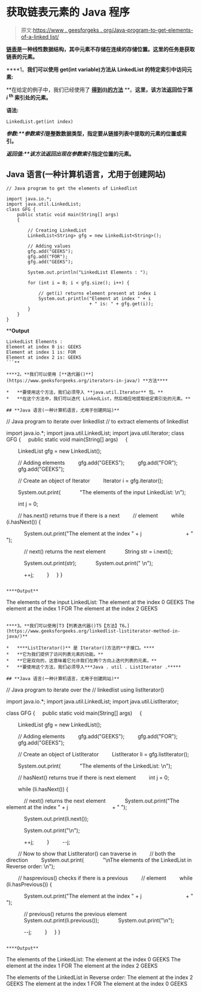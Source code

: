 # 获取链表元素的 Java 程序

> 原文:[https://www . geesforgeks . org/Java-program-to-get-elements-of-a-linked list/](https://www.geeksforgeeks.org/java-program-to-get-elements-of-a-linkedlist/)

[**链表**](https://www.geeksforgeeks.org/data-structures/linked-list/)**是一种线性数据结构，其中元素不存储在连续的存储位置。这里的任务是获取链表的元素。**

****1。**我们可以使用 **get(int variable)方法**从 LinkedList 的特定索引中访问元素:**

**在给定的例子中，我们已经使用了 [**得到(I)的方法**](https://www.geeksforgeeks.org/linkedlist-get-method-in-java/) **。**这里，该方法返回位于第 ***i*** <sup>th</sup> 索引处的元素。**

****语法:****

```
LinkedList.get(int index)
```

****参数:**参数*索引*是整数数据类型，指定要从链接列表中提取的元素的位置或索引。**

****返回值:**该方法返回出现在参数*索引*指定位置的元素。**

## **Java 语言(一种计算机语言，尤用于创建网站)**

```
// Java program to get the elements of Linkedlist

import java.io.*;
import java.util.LinkedList;
class GFG {
    public static void main(String[] args)
    {

        // Creating LinkedList
        LinkedList<String> gfg = new LinkedList<String>();

        // Adding values
        gfg.add("GEEKS");
        gfg.add("FOR");
        gfg.add("GEEKS");

        System.out.println("LinkedList Elements : ");

        for (int i = 0; i < gfg.size(); i++) {

            // get(i) returns element present at index i
            System.out.println("Element at index " + i
                               + " is: " + gfg.get(i));
        }
    }
}
```

****Output**

```
LinkedList Elements : 
Element at index 0 is: GEEKS
Element at index 1 is: FOR
Element at index 2 is: GEEKS
```** 

****2。**我们可以使用 [**迭代器()**](https://www.geeksforgeeks.org/iterators-in-java/) **方法****

*   **要使用这个方法，我们必须导入 **java.util.Iterator** 包。**
*   **在这个方法中，我们可以迭代 LinkedList，然后相应地提取给定索引处的元素。**

## **Java 语言(一种计算机语言，尤用于创建网站)**

```
// Java program to iterate over linkedlist
// to extract elements of linkedlist

import java.io.*;
import java.util.LinkedList;
import java.util.Iterator;
class GFG {
    public static void main(String[] args)
    {

        LinkedList<String> gfg = new LinkedList<String>();

        // Adding elements
        gfg.add("GEEKS");
        gfg.add("FOR");
        gfg.add("GEEKS");

        // Create an object of Iterator
        Iterator<String> i = gfg.iterator();

        System.out.print(
            "The elements of the input LinkedList: \n");

        int j = 0;

        // has.next() returns true if there is a next
        // element
        while (i.hasNext()) {

            System.out.print("The element at the index " + j
                             + " ");

            // next() returns the next element
            String str = i.next();

            System.out.print(str);
            System.out.print(" \n");

            ++j;
        }
    }
}
```

****Output**

```
The elements of the input LinkedList: 
The element at the index 0 GEEKS 
The element at the index 1 FOR 
The element at the index 2 GEEKS
```** 

****3。**我们可以使用[T3【列表迭代器()T5【方法】T6。](https://www.geeksforgeeks.org/linkedlist-listiterator-method-in-java/)**

*   ****ListIterator()** 是 Iterator()方法的**子接口。****
*   **它为我们提供了访问列表元素的功能。**
*   **它是双向的，这意味着它允许我们在两个方向上迭代列表的元素。**
*   **要使用这个方法，我们必须导入***Java . util . ListIterator .*****

## **Java 语言(一种计算机语言，尤用于创建网站)**

```
// Java program to iterate over the
// linkedlist using listIterator()

import java.io.*;
import java.util.LinkedList;
import java.util.ListIterator;

class GFG {
    public static void main(String[] args)
    {

        LinkedList<String> gfg = new LinkedList<String>();

        // Adding elements
        gfg.add("GEEKS");
        gfg.add("FOR");
        gfg.add("GEEKS");

        // Create an object of ListIterator
        ListIterator<String> li = gfg.listIterator();

        System.out.print(
            "The elements of the LinkedList: \n");

        // hasNext() returns true if there is next element
        int j = 0;

        while (li.hasNext()) {

            // next() returns the next element
            System.out.print("The element at the index " + j
                             + " ");

            System.out.print(li.next());

            System.out.print("\n");

            ++j;
        }
        --j;

        // Now to show that ListIterator() can traverse in
        // both the direction
        System.out.print(
            "\nThe elements of the LinkedList in Reverse order: \n");

        // hasprevious() checks if there is a previous
        // element
        while (li.hasPrevious()) {

            System.out.print("The element at the index " + j
                             + " ");

            // previous() returns the previous element
            System.out.print(li.previous());
            System.out.print("\n");

            --j;
        }
    }
}
```

****Output**

```
The elements of the LinkedList: 
The element at the index 0 GEEKS
The element at the index 1 FOR
The element at the index 2 GEEKS

The elements of the LinkedList in Reverse order: 
The element at the index 2 GEEKS
The element at the index 1 FOR
The element at the index 0 GEEKS

```**